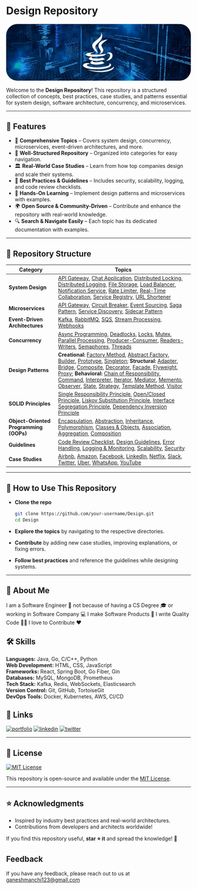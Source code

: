 # Design Repository

![Logo](https://raw.githubusercontent.com/ganeshvenkatasai/Design/refs/heads/main/Assets/Java.png)

Welcome to the **Design Repository**! This repository is a structured collection of concepts, best practices, case studies, and patterns essential for system design, software architecture, concurrency, and microservices.

---

## 📂 Features

- 📖 **Comprehensive Topics** – Covers system design, concurrency, microservices, event-driven architectures, and more.  
- 📂 **Well-Structured Repository** – Organized into categories for easy navigation.  
- 🏛 **Real-World Case Studies** – Learn from how top companies design and scale their systems.  
- 📜 **Best Practices & Guidelines** – Includes security, scalability, logging, and code review checklists.  
- 🚀 **Hands-On Learning** – Implement design patterns and microservices with examples.  
- 🌍 **Open Source & Community-Driven** – Contribute and enhance the repository with real-world knowledge.  
- 🔍 **Search & Navigate Easily** – Each topic has its dedicated documentation with examples.  

---

## 📂 Repository Structure

| Category | Topics |
|----------|--------|
| **System Design** | [API Gateway](./System%20Design/api-gateway/README.md), [Chat Application](./System%20Design/chat-app/README.md), [Distributed Locking](./System%20Design/distributed-locking/README.md), [Distributed Logging](./System%20Design/distributed-logging/README.md), [File Storage](./System%20Design/file-storage/README.md), [Load Balancer](./System%20Design/load-balancer/README.md), [Notification Service](./System%20Design/notification-service/README.md), [Rate Limiter](./System%20Design/rate-limiter/README.md), [Real-Time Collaboration](./System%20Design/real-time-collaboration/README.md), [Service Registry](./System%20Design/service-registry/README.md), [URL Shortener](./System%20Design/url-shortener/README.md) |
| **Microservices** | [API Gateway](./Microservices/api-gateway/README.md), [Circuit Breaker](./Microservices/circuit-breaker/README.md), [Event Sourcing](./Microservices/event-sourcing/README.md), [Saga Pattern](./Microservices/saga-pattern/README.md), [Service Discovery](./Microservices/service-discovery/README.md), [Sidecar Pattern](./Microservices/sidecar-pattern/README.md) |
| **Event-Driven Architectures** | [Kafka](./Event%20Driven/kafka/README.md), [RabbitMQ](./Event%20Driven/rabbitmq/README.md), [SQS](./Event%20Driven/sqs/README.md), [Stream Processing](./Event%20Driven/stream-processing/README.md), [Webhooks](./Event%20Driven/webhooks/README.md) |
| **Concurrency** | [Async Programming](./Concurrency/async-programming/README.md), [Deadlocks](./Concurrency/deadlocks/README.md), [Locks](./Concurrency/locks/README.md), [Mutex](./Concurrency/mutex/README.md), [Parallel Processing](./Concurrency/parallel-processing/README.md), [Producer-Consumer](./Concurrency/producer-consumer/README.md), [Readers-Writers](./Concurrency/readers-writers/README.md), [Semaphores](./Concurrency/semaphores/README.md), [Threads](./Concurrency/threads/README.md) |
| **Design Patterns** | **Creational:** [Factory Method](./Design%20Patterns/factory-method/README.md), [Abstract Factory](./Design%20Patterns/abstract-factory/README.md), [Builder](./Design%20Patterns/builder/README.md), [Prototype](./Design%20Patterns/prototype/README.md), [Singleton](./Design%20Patterns/singleton/README.md); **Structural:** [Adapter](./Design%20Patterns/adapter/README.md), [Bridge](./Design%20Patterns/bridge/README.md), [Composite](./Design%20Patterns/composite/README.md), [Decorator](./Design%20Patterns/decorator/README.md), [Facade](./Design%20Patterns/facade/README.md), [Flyweight](./Design%20Patterns/flyweight/README.md), [Proxy](./Design%20Patterns/proxy/README.md); **Behavioral:** [Chain of Responsibility](./Design%20Patterns/chain-of-responsibility/README.md), [Command](./Design%20Patterns/command/README.md), [Interpreter](./Design%20Patterns/interpreter/README.md), [Iterator](./Design%20Patterns/iterator/README.md), [Mediator](./Design%20Patterns/mediator/README.md), [Memento](./Design%20Patterns/memento/README.md), [Observer](./Design%20Patterns/observer/README.md), [State](./Design%20Patterns/state/README.md), [Strategy](./Design%20Patterns/strategy/README.md), [Template Method](./Design%20Patterns/template-method/README.md), [Visitor](./Design%20Patterns/visitor/README.md) |
| **SOLID Principles** | [Single Responsibility Principle](./SOLID%20Principles/srp/README.md), [Open/Closed Principle](./SOLID%20Principles/ocp/README.md), [Liskov Substitution Principle](./SOLID%20Principles/lsp/README.md), [Interface Segregation Principle](./SOLID%20Principles/isp/README.md), [Dependency Inversion Principle](./SOLID%20Principles/dip/README.md) |
| **Object-Oriented Programming (OOPs)** | [Encapsulation](./OOPS/encapsulation/README.md), [Abstraction](./OOPS/abstraction/README.md), [Inheritance](./OOPS/inheritance/README.md), [Polymorphism](./OOPS/polymorphism/README.md), [Classes & Objects](./OOPS/classes-objects/README.md), [Association](./OOPS/association/README.md), [Aggregation](./OOPS/aggregation/README.md), [Composition](./OOPS/composition/README.md) |
| **Guidelines** | [Code Review Checklist](./Guidelines/code-review-checklist/README.md), [Design Guidelines](./Guidelines/design-guidelines/README.md), [Error Handling](./Guidelines/error-handling/README.md), [Logging & Monitoring](./Guidelines/logging-monitoring/README.md), [Scalability](./Guidelines/scalability/README.md), [Security](./Guidelines/security/README.md) |
| **Case Studies** | [Airbnb](./Case%20Studies/airbnb/README.md), [Amazon](./Case%20Studies/amazon/README.md), [Facebook](./Case%20Studies/facebook/README.md), [LinkedIn](./Case%20Studies/linkedin/README.md), [Netflix](./Case%20Studies/netflix/README.md), [Slack](./Case%20Studies/slack/README.md), [Twitter](./Case%20Studies/twitter/README.md), [Uber](./Case%20Studies/uber/README.md), [WhatsApp](./Case%20Studies/whatsapp/README.md), [YouTube](./Case%20Studies/youtube/README.md) |


---

## 🚀 How to Use This Repository

- **Clone the repo**

   ```sh
   git clone https://github.com/your-username/Design.git
   cd Design
   ```

- **Explore the topics** by navigating to the respective directories.
- **Contribute** by adding new case studies, improving explanations, or fixing errors.
- **Follow best practices** and reference the guidelines while designing systems.

---

## 🚀 About Me
I am a Software Engineer 👦 not because of having a CS Degree 🎓 or working in Software Company 💻 I make Software Products 📱 I write Quality Code ✍🏼 I love to Contribute ❤️

## 🛠 Skills

**Languages:** Java, Go, C/C++, Python  
**Web Development:** HTML, CSS, JavaScript  
**Frameworks:** React, Spring Boot, Go Fiber, Gin  
**Databases:** MySQL, MongoDB, Prometheus  
**Tech Stack:** Kafka, Redis, WebSockets, Elasticsearch  
**Version Control:** Git, GitHub, TortoiseGit  
**DevOps Tools:** Docker, Kubernetes, AWS, CI/CD  

## 🔗 Links
[![portfolio](https://img.shields.io/badge/my_portfolio-000?style=for-the-badge&logo=ko-fi&logoColor=white)](https://ganeshvenkatasai.github.io/Portfolio/)
[![linkedin](https://img.shields.io/badge/linkedin-0A66C2?style=for-the-badge&logo=linkedin&logoColor=white)](https://www.linkedin.com/in/ganesh-manchi-a214501a0/)
[![twitter](https://img.shields.io/badge/twitter-1DA1F2?style=for-the-badge&logo=twitter&logoColor=white)](https://x.com/GanaManchi123)



---
## 📜 License
[![MIT License](https://img.shields.io/badge/License-MIT-green.svg)](https://choosealicense.com/licenses/mit/)

This repository is open-source and available under the [MIT License](LICENSE).

---
## ⭐ Acknowledgments
- Inspired by industry best practices and real-world architectures.
- Contributions from developers and architects worldwide!

If you find this repository useful, **star ⭐ it** and spread the knowledge! 🚀

## Feedback
If you have any feedback, please reach out to us at ganeshmanchi123@gmail.com
